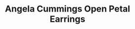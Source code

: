 ---
title: Angela Cummings Open Petal Earrings
description: |
  Perfectly symmetrical, open petals set with Diamonds are a delicate backdrop for dimensional, luminous Pearls in these flora-inspired earrings.
specs: |
  8.5 - 8.75mm Akoya Cultured Pearls with 1.56 carats of White Diamonds, set in 18K Yellow Gold.
images:
  - image_path: /uploads/angela-cummings-for-assael-open-petal-earrings.png
_category:
order_number: 22
categories:
  - earrings
---